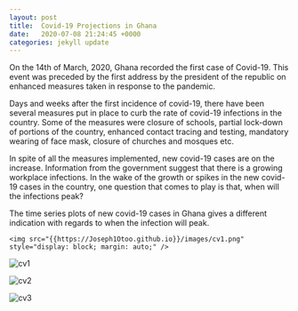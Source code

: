 ```yaml
---
layout: post
title:  Covid-19 Projections in Ghana
date:   2020-07-08 21:24:45 +0000
categories: jekyll update
---
```


On the 14th of March, 2020, Ghana recorded the first case of  Covid-19. This event was preceded by the first address by the president  of the republic on enhanced measures taken in response to the pandemic.

Days and weeks after the first incidence of covid-19, there have been several measures put in place to curb the rate of covid-19 infections  in the country. Some of the measures were closure of schools, partial  lock-down of portions of the country, enhanced contact tracing and  testing, mandatory wearing of face mask, closure of churches and mosques etc.

In spite of all the measures implemented, new covid-19 cases are on  the increase. Information from the government  suggest that there is a  growing workplace infections. In the wake of the growth or spikes in the new covid-19 cases in the country, one question that comes to play is  that, when will the infections peak?	

The time series plots of new covid-19 cases in Ghana gives a different indication with regards to when the infection will peak.

```
<img src="{{https://Joseph1Otoo.github.io}}/images/cv1.png" style="display: block; margin: auto;" />
```

![cv1](C:/Users/user11/Documents/GitHub/Joseph1Otoo.github.io/images/cv1.png)



![cv2](C:/Users/user11/Documents/GitHub/Joseph1Otoo.github.io/images/cv2.png)



![cv3](C:/Users/user11/Documents/GitHub/Joseph1Otoo.github.io/images/cv3.png)